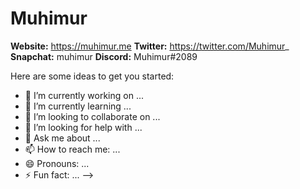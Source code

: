 # Muhimur

**Website:** https://muhimur.me
**Twitter:** https://twitter.com/Muhimur_
**Snapchat:** muhimur
**Discord:** Muhimur#2089 



Here are some ideas to get you started:

- 🔭 I’m currently working on ...
- 🌱 I’m currently learning ...
- 👯 I’m looking to collaborate on ...
- 🤔 I’m looking for help with ...
- 💬 Ask me about ...
- 📫 How to reach me: ...
- 😄 Pronouns: ...
- ⚡ Fun fact: ...
-->
